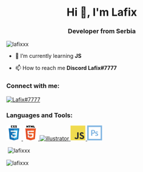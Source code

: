 <h1 align="center">Hi 👋, I'm Lafix</h1>
<h3 align="center">Developer from Serbia</h3>

<p align="left"> <img src="https://komarev.com/ghpvc/?username=lafixxx&label=Profile%20views&color=0e75b6&style=plastic" alt="lafixxx" /> </p>

- 🌱 I’m currently learning **JS**

- 📫 How to reach me **Discord Lafix#7777**

<h3 align="left">Connect with me:</h3>
<p align="left">
<a href="https://discord.gg/Lafix#7777" target="blank"><img align="center" src="https://raw.githubusercontent.com/rahuldkjain/github-profile-readme-generator/master/src/images/icons/Social/discord.svg" alt="Lafix#7777" height="30" width="40" /></a>
</p>

<h3 align="left">Languages and Tools:</h3>
<p align="left"> <a href="https://www.w3schools.com/css/" target="_blank" rel="noreferrer"> <img src="https://raw.githubusercontent.com/devicons/devicon/master/icons/css3/css3-original-wordmark.svg" alt="css3" width="40" height="40"/> </a> <a href="https://www.w3.org/html/" target="_blank" rel="noreferrer"> <img src="https://raw.githubusercontent.com/devicons/devicon/master/icons/html5/html5-original-wordmark.svg" alt="html5" width="40" height="40"/> </a> <a href="https://www.adobe.com/in/products/illustrator.html" target="_blank" rel="noreferrer"> <img src="https://www.vectorlogo.zone/logos/adobe_illustrator/adobe_illustrator-icon.svg" alt="illustrator" width="40" height="40"/> </a> <a href="https://developer.mozilla.org/en-US/docs/Web/JavaScript" target="_blank" rel="noreferrer"> <img src="https://raw.githubusercontent.com/devicons/devicon/master/icons/javascript/javascript-original.svg" alt="javascript" width="40" height="40"/> </a> <a href="https://www.photoshop.com/en" target="_blank" rel="noreferrer"> <img src="https://raw.githubusercontent.com/devicons/devicon/master/icons/photoshop/photoshop-line.svg" alt="photoshop" width="40" height="40"/> </a> </p>
<p>&nbsp;<img align="center" src="https://github-readme-stats.vercel.app/api?username=lafixxx&show_icons=true&theme=dark&locale=en" alt="lafixxx" /></p>

<p><img align="center" src="https://github-readme-streak-stats.herokuapp.com/?user=lafixxx&theme=dark" alt="lafixxx" /></p>
